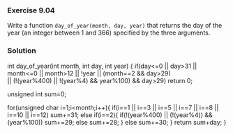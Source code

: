 ### Exercise 9.04
Write a function `day_of_year(month, day, year)` that returns the day of the
year (an integer between 1 and 366) specified by the three arguments.

### Solution

int day_of_year(int month, int day, int year) {
if(day<=0 || day>31 || month<=0 || month>12 || !year || (month==2 && day>29) \
   || (!(year%400) || !(year%4) && year%100) && day>29) return 0;

unsigned int sum=0;

for(unsigned char i=1;i<month;i++){
    if(i==1 || i==3 || i==5 || i==7 || i==8 || i==10 || i==12) sum+=31;
    else if(i==2){
        if(!(year%400) || (!(year%4)) && (year%100)) sum+=29;
        else sum+=28;
    }
    else sum+=30;
}
    return sum+day;
}

